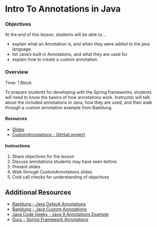 # Intro To Annotations in Java

### Objectives
At the end of this lesson, students will be able to...
 * explain what an Annotation is, and when they were added to the java language.
 * list Java’s built in Annotations, and what they are used for.
 * explain how to create a custom annotation.

### Overview
Time: 1 Block

To prepare students for developing with the Spring frameworks, students will need to
know the basics of how annotations work.  Instructor will talk about the included 
annotations in Java, how they are used, and then walk through a custom annotation example 
from Baeldung.

#### Resources
  * [Slides](https://docs.google.com/presentation/d/1SfWCpTiBhUP5fmGnPyHlVSZS3_9VUTVdvS8HrfWj5pM/edit?usp=sharing)
  * [CustomAnnotations - GitHub project](https://github.com/rlwing/CustomAnnotations-Example)
  
#### Instructions
  1. Share objectives for the lesson
  1. Discuss annotations students may have seen before
  1. Present slides
  1. Walk through CustomAnnotations slides
  1. Cold call checks for understanding of objectives
  
## Additional Resources
* [Baeldung - Java Default Annotations](https://www.baeldung.com/java-default-annotations)
* [Baeldung - Java Custom Annotations](https://www.baeldung.com/java-custom-annotation)
* [Java Code Geeks - Java 9 Annotations Example](https://examples.javacodegeeks.com/core-java/java-9-annotations-example/)
* [Guru - Spring Framework Annotations](https://springframework.guru/spring-framework-annotations/)

  
  
